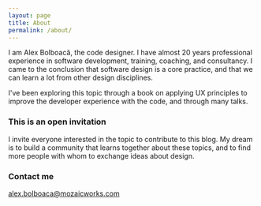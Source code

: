 ```yaml
---
layout: page
title: About
permalink: /about/
---
```


I am Alex Bolboacă, the code designer. I have almost 20 years professional experience in software development, training, coaching, and consultancy. I came to the conclusion that software design is a core practice, and that we can learn a lot from other design disciplines.

I've been exploring this topic through a book on applying UX principles to improve the developer experience with the code, and through many talks.


### This is an open invitation

I invite everyone interested in the topic to contribute to this blog. My dream is to build a community that learns together about these topics, and to find more people with whom to exchange ideas about design.

### Contact me

[alex.bolboaca@mozaicworks.com](mailto:alex.bolboaca@mozaicworks.com)
